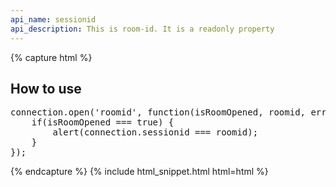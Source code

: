 ```yaml
---
api_name: sessionid
api_description: This is room-id. It is a readonly property
---
```


{% capture html %}

<section>
    <h2>How to use</h2>
    <pre>
connection.open('roomid', function(isRoomOpened, roomid, error) {
    if(isRoomOpened === true) {
        alert(connection.sessionid === roomid);
    }
});
</pre>
</section>

{% endcapture %}
{% include html_snippet.html html=html %}

